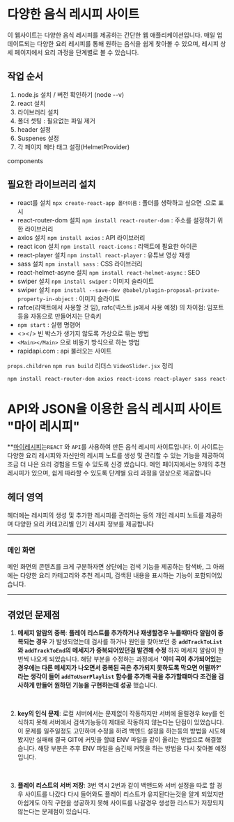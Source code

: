 # 다양한 음식 레시피 사이트

이 웹사이트는 다양한 음식 레시피를 제공하는 간단한 웹 애플리케이션입니다. 매일 업데이트되는 다양한 요리 레시피를 통해 원하는 음식을 쉽게 찾아볼 수 있으며, 레시피 상세 페이지에서 요리 과정을 단계별로 볼 수 있습니다.

## 작업 순서
1. node.js 설치 / 버전 확인하기 (node --v)
2. react 설치
3. 라이브러리 설치
4. 폴더 셋팅 : 필요없는 파일 제거
5. header 설정
6. Suspenes 설정
7. 각 페이지 메타 태그 설정(HelmetProvider)

components

## 필요한 라이브러리 설치
- react를 설치 `npx create-react-app 폴더이름` : 폴더를 생략하고 싶으면 .으로 표시
- react-router-dom 설치 `npm install react-router-dom` : 주소를 설정하기 위한 라이브러리
- axios 설치 `npm install axios` : API 라이브러리
- react icon 설치 `npm install react-icons` : 리액트에 필요한 아이콘 
- react-player 설치 `npm install react-player` : 유튜브 영상 재생
- sass 설치 `npm install sass` : CSS 라이브러리
- react-helmet-asyne 설치 `npm install react-helmet-async` : SEO
- swiper 설치 `npm install swiper` : 이미지 슬라이트
- swiper 설치 `npm install --save-dev @babel/plugin-proposal-private-property-in-object` : 이미지 슬라이트
- rafce(리액트에서 사용할 것 임), rafc(넥스트 js에서 사용 예정) 의 차이점: 임포트등을 자동으로 만들어지는 단축키
- `npm start` : 실행 명령어
- <></> 빈 박스가 생기지 않도록 가상으로 묶는 방법
- `<Main></Main>` 으로 비동기 방식으로 하는 방법
- rapidapi.com : api 불러오는 사이트

`props.children`
`npm run build`
리더스
`VideoSlider.jsx` 정리

```bash
npm install react-router-dom axios react-icons react-player sass react-helmet-async swiper
```

# API와 JSON을 이용한 음식 레시피 사이트 "마이 레시피"

**[마이레시피](https://attraction-five.vercel.app/)는`REACT` 와 `API`를 사용하여 만든 음식 레시피 사이트입니다. 이 사이트는 다양한 요리 레시피와 자신만의 레시피 노트를 생성 및 관리할 수 있는 기능을 제공하여 조금 더 나은 요리 경험을 드릴 수 있도록 신경 썼습니다. 메인 페이지에서는 9개의 추천 레시피가 있으며, 쉽게 따라할 수 있도록 단계별 요리 과정을 영상으로 제공합니다


## 헤더 영역

헤더에는 레시피의 생성 및 추가한 레시피를 관리하는 등의 개인 레시피 노트를 제공하며 다양한 요리 카테고리별 인기 레시피 정보를 제공합니다

---

### 메인 화면

메인 화면의 콘텐츠를 크게 구분하자면 상단에는 검색 기능을 제공하는 탐색바, 그 아래에는 다양한 요리 카테고리와 추천 레시피, 검색된 내용을 표시하는 기능이 포함되어있습니다.


---

## 겪었던 문제점

1. **메세지 알람의 중복**: __플레이 리스트를 추가하거나 재생할경우 누를때마다 알람이 중복되는 경우__ 가 발생되었는데 검사를 하거나 원인을 찾아보던 중 __`addTrackToList` 와 `addTrackToEnd`의 메세지가 중복되어있던걸 발견해 수정__ 하자 메세지 알람이 한번씩 나오게 되었습니다. 해당 부분을 수정하는 과정에서 __'이미 곡이 추가되어있는 경우에는 다른 메세지가 나오면서 중복된 곡은 추가되지 못하도록 막으면 어떨까?' 라는 생각이 들어 `addToUserPlaylist` 함수를 추가해 곡을 추가할떄마다 조건을 검사하게 만들어 원하던 기능을 구현하는데 성공__ 했습니다.
<br />

2. **key의 인식 문제**: 로컬 서버에서는 문제없이 작동하지만 서버에 올릴경우 key를 인식하지 못해 서버에서 검색기능등이 제대로 작동하지 않는다는 단점이 있었습니다. 이 문제를 일주일정도 고민하며 수정을 하려 백엔드 설정을 하는등의 방법을 시도해봤지만 실패해 결국  GIT에 커밋을 할떄 ENV 파일을 같이 올리는 방법으로 해결했습니다. 해당 부분은 추후 ENV 파일을 숨긴채 커밋을 하는 방법을 다시 찾아볼 예정입니다.
<br />

3. **플레이 리스트의 서버 저장**: 3번 역시 2번과 같이 백앤드와 서버 설정을 따로 할 경우 사이트를 나갔다 다시 들어와도 플레이 리스트가 유지된다는것을 알게 되었지만 아쉽게도 아직 구현을 성공하지 못해 사이트를 나갈경우 생성한 리스트가 저장되지 않는다는 문제점이 있습니다.
